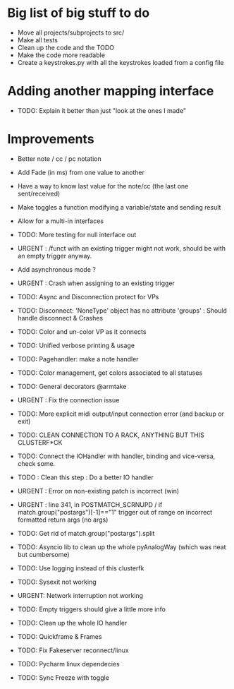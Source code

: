 # Big list of big stuff to do
* Move all projects/subprojects to src/
* Make all tests
* Clean up the code and the TODO
* Make the code more readable
* Create a keystrokes.py with all the keystrokes loaded from a config file

# Adding another mapping interface
* TODO: Explain it better than just "look at the ones I made"

# Improvements
* Better note / cc / pc notation
* Add Fade (in ms) from one value to another
* Have a way to know last value for the note/cc (the last one sent/received)
* Make toggles a function modifying a variable/state and sending result
* Allow for a multi-in interfaces
* TODO: More testing for null interface out
* URGENT : /funct with an existing trigger might not work, should be with an empty trigger anyway.
* Add asynchronous mode ?
* URGENT : Crash when assigning to an existing trigger
* TODO: Async and Disconnection protect for VPs
* TODO: Disconnect: 'NoneType' object has no attribute 'groups' : Should handle disconnect & Crashes
* TODO: Color and un-color VP as it connects
* TODO: Unified verbose printing & usage

* TODO: Pagehandler: make a note handler
* TODO: Color management, get colors associated to all statuses
* TODO: General decorators @armtake

* URGENT : Fix the connection issue
* TODO: More explicit midi output/input connection error (and backup or exit)
* TODO: CLEAN CONNECTION TO A RACK, ANYTHING BUT THIS CLUSTERF*CK
* TODO: Connect the IOHandler with handler, binding and vice-versa, check some.
* TODO : Clean this step : Do a better IO handler
* URGENT : Error on non-existing patch is incorrect (win)
* URGENT : line 341, in POSTMATCH_SCRNUPD /  if match.group("postargs")[-1]=="1" trigger out of range on incorrect formatted return args (no args)
* TODO: Get rid of match.group("postargs").split
* TODO: Asyncio lib to clean up the whole pyAnalogWay (which was neat but cumbersome)
* TODO: Use logging instead of this clusterfk
* TODO: Sysexit not working
* URGENT: Network interruption not working
* TODO: Empty triggers should give a little more info
* TODO: Clean up the whole IO handler
* TODO: Quickframe & Frames
* TODO: Fix Fakeserver reconnect/linux
* TODO: Pycharm linux dependecies
* TODO: Sync Freeze with toggle
